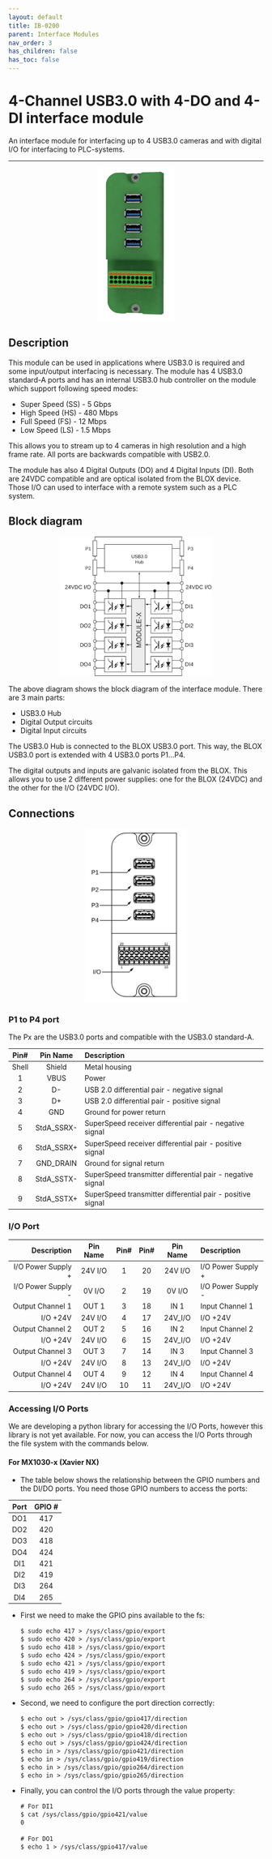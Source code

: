 ```yaml
---
layout: default
title: IB-0200 
parent: Interface Modules
nav_order: 3
has_children: false
has_toc: false
---
```


# 4-Channel USB3.0 with 4-DO and 4-DI interface module

An interface module for interfacing up to 4 USB3.0 cameras and with digital I/O for interfacing to PLC-systems.

---

<p align="center">
<img src="/assets/images/pages/interface-blox/IB-0200/IB-0200%20Render.png" width="150">
</p>

## Description

This module can be used in applications where USB3.0 is required and some input/output interfacing is necessary.
The module has 4 USB3.0 standard-A ports and has an internal USB3.0 hub controller on the module which support following speed modes:
* Super Speed (SS) - 5 Gbps
* High Speed (HS) - 480 Mbps
* Full Speed (FS) - 12 Mbps
* Low Speed (LS) - 1.5 Mbps

This allows you to stream up to 4 cameras in high resolution and a high frame rate. All ports are backwards compatible with USB2.0.

The module has also 4 Digital Outputs (DO) and 4 Digital Inputs (DI).
Both are 24VDC compatible and are optical isolated from the BLOX device.
Those I/O can used to interface with a remote system such as a PLC system.

## Block diagram

<p align="center">
<img src="/assets/images/pages/interface-blox/IB-0200/IB-0200%20Blockdiagram.svg" width="300">
</p>

The above diagram shows the block diagram of the interface module. There are 3 main parts:
* USB3.0 Hub 
* Digital Output circuits
* Digital Input circuits

The USB3.0 Hub is connected to the BLOX USB3.0 port. 
This way, the BLOX USB3.0 port is extended with 4 USB3.0 ports P1...P4.

The digital outputs and inputs are galvanic isolated from the BLOX. 
This allows you to use 2 different power supplies: one for the BLOX (24VDC) and the other for the I/O (24VDC I/O).

## Connections

<p align="center">
<img src="/assets/images/pages/interface-blox/IB-0200/IB-0200%20Connections.svg" width="200">
</p>

### P1 to P4 port

The Px are the USB3.0 ports and compatible with the USB3.0 standard-A.


| Pin#  | Pin Name   | Description                                                |
|:-----:|:----------:|:-----------------------------------------------------------|
| Shell | Shield     | Metal housing                                              |
| 1     | VBUS       | Power                                                      |
| 2     | D-         | USB 2.0 differential pair - negative signal                |
| 3     | D+         | USB 2.0 differential pair - positive signal                |
| 4     | GND        | Ground for power return                                    |
| 5     | StdA_SSRX- | SuperSpeed receiver differential pair - negative signal    |
| 6     | StdA_SSRX+ | SuperSpeed receiver differential pair - positive signal    |
| 7     | GND_DRAIN  | Ground for signal return                                   |
| 8     | StdA_SSTX- | SuperSpeed transmitter differential pair - negative signal |
| 9     | StdA_SSTX+ | SuperSpeed transmitter differential pair - positive signal |

### I/O Port


| Description               | Pin Name | Pin# | Pin# | Pin Name  | Description               |
|--------------------------:|:--------:|:----:|:----:|:---------:|:--------------------------|
| I/O Power Supply +        | 24V I/O  | 1    | 20   | 24V I/O   | I/O Power Supply +        |
| I/O Power Supply -        | 0V I/O   | 2    | 19   | 0V I/O    | I/O Power Supply -        |
| Output Channel 1          | OUT 1    | 3    | 18   | IN 1      | Input Channel 1           |
| I/O +24V                  | 24V I/O  | 4    | 17   | 24V_I/O   | I/O +24V                  |
| Output Channel 2          | OUT 2    | 5    | 16   | IN 2      | Input Channel 2           |
| I/O +24V                  | 24V I/O  | 6    | 15   | 24V_I/O   | I/O +24V                  |
| Output Channel 3          | OUT 3    | 7    | 14   | IN 3      | Input Channel 3           |
| I/O +24V                  | 24V I/O  | 8    | 13   | 24V_I/O   | I/O +24V                  |
| Output Channel 4          | OUT 4    | 9    | 12   | IN 4      | Input Channel 4           |
| I/O +24V                  | 24V I/O  | 10   | 11   | 24V_I/O   | I/O +24V                  |


### Accessing I/O Ports

We are developing a python library for accessing the I/O Ports, however this library is not yet available.
For now, you can access the I/O Ports through the file system with the commands below.

#### For MX1030-x (Xavier NX)

* The table below shows the relationship between the GPIO numbers and the DI/DO ports. You need those GPIO numbers to access the ports:

| Port | GPIO # |
|:----:|:------:|
| DO1  | 417    |
| DO2  | 420    |
| DO3  | 418    |
| DO4  | 424    |
| DI1  | 421    |
| DI2  | 419    |
| DI3  | 264    |
| DI4  | 265    |

* First we need to make the GPIO pins available to the fs:
  
      $ sudo echo 417 > /sys/class/gpio/export
      $ sudo echo 420 > /sys/class/gpio/export
      $ sudo echo 418 > /sys/class/gpio/export
      $ sudo echo 424 > /sys/class/gpio/export
      $ sudo echo 421 > /sys/class/gpio/export
      $ sudo echo 419 > /sys/class/gpio/export
      $ sudo echo 264 > /sys/class/gpio/export
      $ sudo echo 265 > /sys/class/gpio/export

* Second, we need to configure the port direction correctly:

      $ echo out > /sys/class/gpio/gpio417/direction
      $ echo out > /sys/class/gpio/gpio420/direction
      $ echo out > /sys/class/gpio/gpio418/direction
      $ echo out > /sys/class/gpio/gpio424/direction
      $ echo in > /sys/class/gpio/gpio421/direction
      $ echo in > /sys/class/gpio/gpio419/direction
      $ echo in > /sys/class/gpio/gpio264/direction
      $ echo in > /sys/class/gpio/gpio265/direction

* Finally, you can control the I/O ports through the value property:

      # For DI1
      $ cat /sys/class/gpio/gpio421/value
      0
  
      # For DO1
      $ echo 1 > /sys/class/gpio417/value